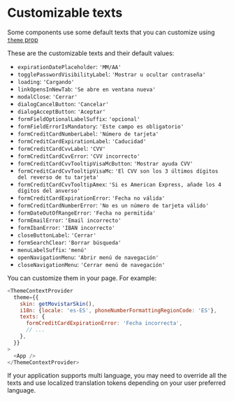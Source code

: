 # Customizable texts

Some components use some default texts that you can customize using [`theme` prop](./theme-config.md)

These are the customizable texts and their default values:

- `expirationDatePlaceholder`: `'MM/AA'`
- `togglePasswordVisibilityLabel`: `'Mostrar u ocultar contraseña'`
- `loading`: `'Cargando'`
- `linkOpensInNewTab`: `'Se abre en ventana nueva'`
- `modalClose`: `'Cerrar'`
- `dialogCancelButton`: `'Cancelar'`
- `dialogAcceptButton`: `'Aceptar'`
- `formFieldOptionalLabelSuffix`: `'opcional'`
- `formFieldErrorIsMandatory`: `'Este campo es obligatorio'`
- `formCreditCardNumberLabel`: `'Número de tarjeta'`
- `formCreditCardExpirationLabel`: `'Caducidad'`
- `formCreditCardCvvLabel`: `'CVV'`
- `formCreditCardCvvError`: `'CVV incorrecto'`
- `formCreditCardCvvTooltipVisaMcButton`: `'Mostrar ayuda CVV'`
- `formCreditCardCvvTooltipVisaMc`: `'El CVV son los 3 últimos dígitos del reverso de tu tarjeta'`
- `formCreditCardCvvTooltipAmex`: `'Si es American Express, añade los 4 dígitos del anverso'`
- `formCreditCardExpirationError`: `'Fecha no válida'`
- `formCreditCardNumberError`: `'No es un número de tarjeta válido'`
- `formDateOutOfRangeError`: `'Fecha no permitida'`
- `formEmailError`: `'Email incorrecto'`
- `formIbanError`: `'IBAN incorrecto'`
- `closeButtonLabel`: `'Cerrar'`
- `formSearchClear`: `'Borrar búsqueda'`
- `menuLabelSuffix`: `'menú'`
- `openNavigationMenu`: `'Abrir menú de navegación'`
- `closeNavigationMenu`: `'Cerrar menú de navegación'`

You can customize them in your page. For example:

```js
<ThemeContextProvider
  theme={{
    skin: getMovistarSkin(),
    i18n: {locale: 'es-ES', phoneNumberFormattingRegionCode: 'ES'},
    texts: {
      formCreditCardExpirationError: 'Fecha incorrecta',
      // ...
    },
  }}
>
  <App />
</ThemeContextProvider>
```

If your application supports multi language, you may need to override all the texts and use localized
translation tokens depending on your user preferred language.
